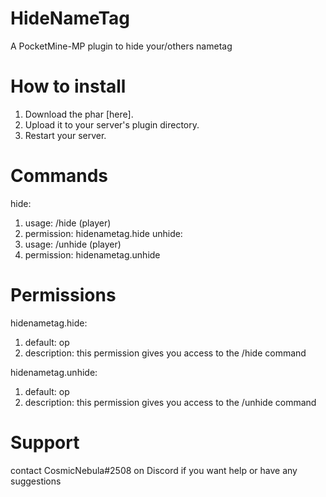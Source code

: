 # HideNameTag
A PocketMine-MP plugin to hide your/others nametag

# How to install

1. Download the phar [here].
2. Upload it to your server's plugin directory.
3. Restart your server.

# Commands
hide: 
 1. usage: /hide (player)
 2. permission: hidenametag.hide
unhide: 
 1. usage: /unhide (player)
 2. permission: hidenametag.unhide
  
# Permissions
hidenametag.hide:
  1. default: op
  2. description: this permission gives you access to the /hide command

hidenametag.unhide:
  1. default: op
  2. description: this permission gives you access to the /unhide command
  
# Support
contact CosmicNebula#2508 on Discord if you want help or have any suggestions
